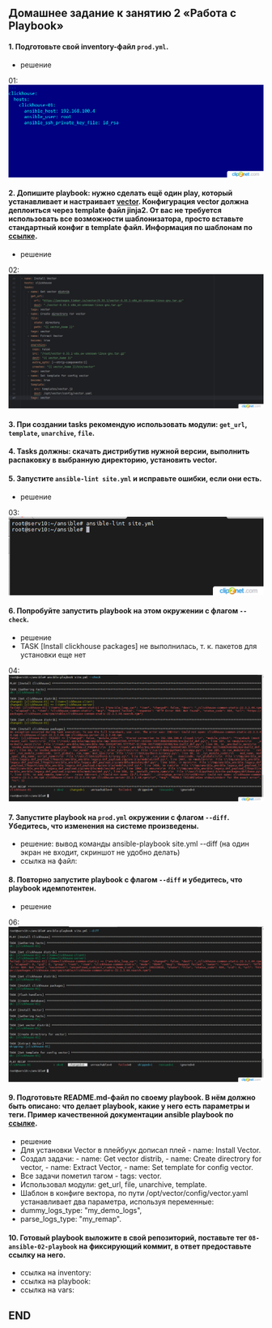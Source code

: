 ## Домашнее задание к занятию 2 «Работа с Playbook»


####  1. Подготовьте свой inventory-файл `prod.yml`.
* решение

01: ![01](img/01.png)


#### 2. Допишите playbook: нужно сделать ещё один play, который устанавливает и настраивает [vector](https://vector.dev). Конфигурация vector должна деплоиться через template файл jinja2. От вас не требуется использовать все возможности шаблонизатора, просто вставьте стандартный конфиг в template файл. Информация по шаблонам по [ссылке](https://www.dmosk.ru/instruktions.php?object=ansible-nginx-install).
* решение 

02: ![02](img/02.png)


#### 3. При создании tasks рекомендую использовать модули: `get_url`, `template`, `unarchive`, `file`.


#### 4. Tasks должны: скачать дистрибутив нужной версии, выполнить распаковку в выбранную директорию, установить vector.


#### 5. Запустите `ansible-lint site.yml` и исправьте ошибки, если они есть.
* решение

03: ![03](img/03.png)


#### 6. Попробуйте запустить playbook на этом окружении с флагом `--check`.
* решение
* TASK [Install clickhouse packages] не выполнилась, т. к. пакетов для установки еще нет

04: ![04](img/04.png)


#### 7. Запустите playbook на `prod.yml` окружении с флагом `--diff`. Убедитесь, что изменения на системе произведены.
* решение: вывод команды ansible-playbook site.yml --diff (на один экран не входит, скриншот не удобно делать)  
* ссылка на файл: 


#### 8. Повторно запустите playbook с флагом `--diff` и убедитесь, что playbook идемпотентен.
* решение 

06: ![06](img/06.png)


#### 9. Подготовьте README.md-файл по своему playbook. В нём должно быть описано: что делает playbook, какие у него есть параметры и теги. Пример качественной документации ansible playbook по [ссылке](https://github.com/opensearch-project/ansible-playbook).
* решение
* Для установки Vector в плейбуук дописал плей - name: Install Vector. 
* Создал задачи: - name: Get vector distrib, - name: Create directrory for vector, - name: Extract Vector, - name: Set template for config vector. 
* Все задачи пометил тагом - tags: vector. 
* Использовал модули: get_url, file, unarchive, template. 
* Шаблон в конфиге вектора, по пути /opt/vector/config/vector.yaml устанавливает два параметра, используя переменные: 
* dummy_logs_type: "my_demo_logs", 
* parse_logs_type: "my_remap".


#### 10. Готовый playbook выложите в свой репозиторий, поставьте тег `08-ansible-02-playbook` на фиксирующий коммит, в ответ предоставьте ссылку на него.
* ссылка на inventory: 
* ссылка на playbook: 
* ссылка на vars: 

## END